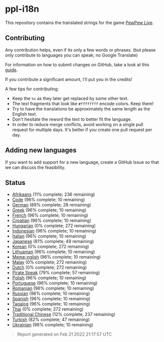 [//]: # "This file is automatically generated by generate_readme.py"
# ppl-i18n
This repository contains the translated strings for the game [PewPew Live](https://pewpew.live).
## Contributing
Any contribution helps, even if its only a few words or phrases.
(but please only contribute to languages you can speak; no Google Translate)

For information on how to submit changes on GitHub, take a look at this [guide](https://docs.github.com/en/free-pro-team@latest/github/managing-files-in-a-repository/editing-files-in-another-users-repository).

If you contribute a significant amount, I'll put you in the credits!

A few tips for contributing:
* Keep the `%s` as they later get replaced by some other text.
* The text fragments that look like `#ffffffff` encode colors. Keep them!
* Try to have the translations be approximately the same length as the English text.
* Don't hesitate the reword the text to better fit the language.
* In order to reduce merge conflicts, avoid working on a single pull request for multiple days. It's better if you create one pull request per day.
## Adding new languages
If you want to add support for a new language, create a GitHub Issue so that we can discuss
the feasibility.
## Status
* [Afrikaans](/translations/afr.po) (11% complete; 236 remaining)
* [Code](/translations/code.po) (96% complete; 10 remaining)
* [German](/translations/deu.po) (89% complete; 28 remaining)
* [Greek](/translations/gre.po) (96% complete; 10 remaining)
* [French](/translations/fra.po) (96% complete; 10 remaining)
* [Croatian](/translations/hrv.po) (96% complete; 10 remaining)
* [Hungarian](/translations/hun.po) (0% complete; 272 remaining)
* [Indonesian](/translations/ind.po) (96% complete; 10 remaining)
* [Italian](/translations/ita.po) (96% complete; 10 remaining)
* [Japanese](/translations/jpn.po) (81% complete; 49 remaining)
* [Korean](/translations/kor.po) (0% complete; 272 remaining)
* [Lithuanian](/translations/lit.po) (96% complete; 10 remaining)
* [Meme-nglish](/translations/meme.po) (96% complete; 10 remaining)
* [Malay](/translations/msa.po) (0% complete; 272 remaining)
* [Dutch](/translations/nld.po) (0% complete; 272 remaining)
* [Pirate Speak](/translations/pirate.po) (79% complete; 57 remaining)
* [Polish](/translations/pol.po) (96% complete; 10 remaining)
* [Portuguese](/translations/por.po) (96% complete; 10 remaining)
* [Romanian](/translations/ron.po) (96% complete; 10 remaining)
* [Russian](/translations/rus.po) (96% complete; 10 remaining)
* [Spanish](/translations/spa.po) (96% complete; 10 remaining)
* [Tagalog](/translations/tgl.po) (96% complete; 10 remaining)
* [Thai](/translations/tha.po) (0% complete; 272 remaining)
* [Traditional Chinese](/translations/cht.po) (12% complete; 237 remaining)
* [Turkish](/translations/tur.po) (82% complete; 47 remaining)
* [Ukrainian](/translations/ukr.po) (96% complete; 10 remaining)
> Report generated on Feb 21 2022 21:17:57 UTC